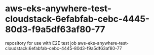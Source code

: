 # aws-eks-anywhere-test-cloudstack-6efabfab-cebc-4445-80d3-f9a5df63af80-77
repository for use with E2E test job aws-eks-anywhere-test-cloudstack:6efabfab-cebc-4445-80d3-f9a5df63af80-77
